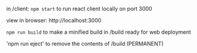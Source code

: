 
in /client: `npm start` to run react client locally on port 3000

view in browser: http://localhost:3000

`npm run build` to make a minified build in /build ready for web deployment

'npm run eject' to remove the contents of /build (PERMANENT)
